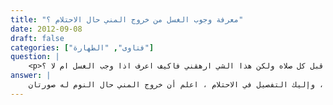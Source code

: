 ```yaml
---
title: "معرفة وجوب الغسل من خروج المني حال الاحتلام ؟"
date: 2012-09-08
draft: false
categories: ["فتاوى", "الطهارة"]
question: |
    <p>انا دائما أعاني من معرفة اذا كنت احتلمت اولا واحيانا أكون مع الاخرين وتخطر في بالي افكار  ولذلك أصبحت اغتسل قبل كل صلاه ولكن هذا الشي ارهقني فاكيف اعرف اذا وجب الغسل ام لا ؟</p>
answer: |
    اعلم -رحمك الله تعالى- أنه لا يجب عليك الغسل إلا إذا رأيت المني على ثوبك بعد قيامك من النوم أما إذا لم تر شيئا على ثوبك فلا يجب عليك الغسل ، وإليك التفصيل في الاحتلام ، اعلم أن خروج المني حال النوم له صورتان : <BR>الصورة الأولى :  <BR>يستيقظ من نومه فيرى بللا في ثوبه :  <BR>اعلم أنه إذا استيقظ من نومه فرأى في ثوبه بللا فله حالتان : <BR>الحال الأولى :  <BR>أن يستيقظ من نومه فيرى على ثوبه بللا ويتيقن أنه مني ، فيجب عليه الاغتسال باتفاق العلماء كما نقله غير واحد من أهل العلم ينظر : البحر الرائق (1/58) ، والمغني (1/269) .  <BR>ودليله : <BR>الدليل الأول : عَنْ أُمِّ سَلَمَةَ –رضي الله عنها- قَالَتْ : (( جَاءَتْ أُمُّ سُلَيْمٍ إِلَى رَسُولِ اللهِ صلى الله عليه وسلم فَقَالَتْ : يَا رَسُولَ اللهِ إِنَّ اللهَ لاَ يَسْتَحْيِى مِنَ الْحَقِّ ، فَهَلْ عَلَى الْمَرْأَةِ مِنْ غُسْلٍ إِذَا احْتَلَمَتْ ؟ قَالَ النَّبِيُّ صلى الله عليه وسلم : إِذَا رَأَتِ الْمَاءَ . فَغَطَّتْ أُمُّ سَلَمَةَ   تَعْنِي وَجْهَهَا   وَقَالَتْ : يَا رَسُولَ اللهِ وَتَحْتَلِمُ الْمَرْأَةُ ؟! قَالَ : نَعَمْ تَرِبَتْ يَمِينُكِ فَبِمَ يُشْبِهُهَا وَلَدُهَا ))(رواه البخاري رقم الحديث (130) ، ومسلم رقم الحديث (802)  ) . <BR>الدليل الثاني : عَنْ عَائِشَةَ –رضي الله عنها- قَالَتْ : (( سُئِلَ رَسُولُ اللهِ صلى الله عليه وسلم عَنِ الرَّجُلِ يَجِدُ الْبَلَلَ وَلاَ يَذْكُرُ احْتِلاَمًا ؟ قَالَ : يَغْتَسِلُ . وَعَنِ الرَّجُلِ يَرَى أَنَّهُ قَدِ احْتَلَمَ وَلاَ يَجِدُ الْبَلَلَ ؟ قَالَ : لاَ غُسْلَ عَلَيْهِ . فَقَالَتْ أُمُّ سُلَيْمٍ : الْمَرْأَةُ تَرَى ذَلِكَ أَعَلَيْهَا غُسْلٌ ؟ قَالَ : نَعَمْ إِنَّمَا النِّسَاءُ شَقَائِقُ الرِّجَالِ ))(رواه أبو داود رقم الحديث (236) ، والإمام أحمد في المسند رقم  الحديث (26195) . حديث حسن لغيره . قال الشيخ الألباني في صحيح أبي داود (1/429) : (حديث حسن. وقول أم سليم : المرأة ترى  إلخ؛ أخرجه أبو عوانة في صحيحه من حديث أنس . وقال ابن القطان : إنه صحيح )  ) . <BR>الحال الثانية :  <BR>أن يستيقظ من نومه فيرى على ثوبه بللا ولا يدري هل هو مني أو غيره ، ولم يستطع معرفة هذا البلل بعد شَمِّه ، ولم تظهر عليه آثار المني المعروفة ، فالراجح أن لا يجب عليه الغُسل ، والأحوط والأولى الاغتسال لإزالة الشك ، والقول بعدم وجوب الاغتسال والحالة هذه هو قول أبي يوسف إلا أنه قيده إذا لم يذكر احتلاماً أما لو ذكر احتلاما فيجب عليه الغسل ، وهو مذهب الشافعية مطلقاً ذكر احتلاما أو لم يذكر فإنه لا يجب عليه الغسل، وهو المشهور من مذهب الحنابلة. ورجحت عدم وجوب الغسل في هذه الحالة لأن الأصل عدم الغسل حتى يتيقن موجب الغسل أو يغلب على ظنه ، وهذا غير موجود في هذه الحالة ، واليقين لا يزول بالشك ، فهذا البلل يحتمل أن يكون عرقاً أو مذياً أو غيرهما ، والأصل أنه على طهارة ولا يزول هذا الأصل إلا بيقين أو غلبة ظن أنه انتقض ، والأحوط الاغتسال لإزالة الشك كما سبق . والله أعلم . <BR>الصورة الثانية : <BR>يستيقظ من نومه ويذكر احتلاما ولكن لا يرى بللا في ثوبه : <BR>اختلف العلماء –رحمهم الله تعالى- فيمن استيقظ من نومه ويذكر احتلاما ولكن لا يرى بللا ، والراجح أنه لا يجب عليه الغسل ، وهو مذهب عامة أهل العلم من الحنفية ، والمالكية ، والشافعية ، والحنابلة ، بل نقل بعضهم الإجماع على هذا ، قال ابن المنذر : (أَجْمَعَ كُلُّ مَنْ أَحْفَظُ عَنْهُ مِنْ أَهْلِ الْعِلْمِ عَلَى أَنَّ الرَّجُلَ إِذَا رَأَى فِي نَوْمِهِ أَنَّهُ احْتَلَمَ أَوْ جَامَعَ وَلَمْ يَجِدْ بَلَلًا أَنَّهُ لَا غُسْلَ عَلَيْهِ) ، إلا أن هذا الإجماع فيه نظر ، فقد حكي الخلاف على وجوب الغسل في مذهب الإمام أحمد ، والحنفية في قول أوجبوه على المرأة دون الرجل . <BR>ورجحت عدم وجوب الغسل للأدلة الآتية :  <BR>الدليل الأول : عَنْ أُمِّ سَلَمَةَ –رضي الله عنها- قَالَتْ : (( جَاءَتْ أُمُّ سُلَيْمٍ إِلَى رَسُولِ اللهِ صلى الله عليه وسلم فَقَالَتْ : يَا رَسُولَ اللهِ إِنَّ اللهَ لاَ يَسْتَحْيِى مِنَ الْحَقِّ ، فَهَلْ عَلَى الْمَرْأَةِ مِنْ غُسْلٍ إِذَا احْتَلَمَتْ ؟ قَالَ النَّبِيُّ صلى الله عليه وسلم  : إِذَا رَأَتِ الْمَاءَ . فَغَطَّتْ أُمُّ سَلَمَةَ   تَعْنِى وَجْهَهَا   وَقَالَتْ : يَا رَسُولَ اللهِ وَتَحْتَلِمُ الْمَرْأَةُ ؟! قَالَ : نَعَمْ تَرِبَتْ يَمِينُكِ فَبِمَ يُشْبِهُهَا وَلَدُهَا ))(رواه البخاري رقم الحديث (130) ، ومسلم  رقم الحديث (802)  ) . <BR>الدليل الثاني : عَنْ عَائِشَةَ –رضي الله عنها- قَالَتْ : (( سُئِلَ رَسُولُ اللهِ صلى الله عليه وسلم عَنِ الرَّجُلِ يَجِدُ الْبَلَلَ وَلاَ يَذْكُرُ احْتِلاَمًا ؟ قَالَ : يَغْتَسِلُ . وَعَنِ الرَّجُلِ يَرَى أَنَّهُ قَدِ احْتَلَمَ وَلاَ يَجِدُ الْبَلَلَ ؟ قَالَ : لاَ غُسْلَ عَلَيْهِ . فَقَالَتْ أُمُّ سُلَيْمٍ : الْمَرْأَةُ تَرَى ذَلِكَ أَعَلَيْهَا غُسْلٌ ؟ قَالَ : نَعَمْ إِنَّمَا النِّسَاءُ شَقَائِقُ الرِّجَالِ ))(رواه أبو داود  رقم الحديث (236) ، والإمام أحمد في المسند رقم  الحديث (26195) . حديث حسن لغيره . قال الشيخ الألباني في صحيح أبي داود (1/429) : (حديث حسن. وقول أم سليم : المرأة ترى  إلخ؛ أخرجه أبو عوانة في صحيحه من حديث أنس . وقال ابن القطان : إنه صحيح )  ) . <BR>الدليل الثالث : أنه لا يوجد ما يوجب الغسل ، فلا يوجد مني على ثوبه ، وذكر الاحتلام ليس من موجبات الغسل ، بل لا بد من خروج المني  ، كالذي ينظر إلى زوجته بشهوة ولم يخرج منه شيء فإنه لا يجب عليه الغسل ولا الوضوء إذا كان متوضأ . <BR> ينظر : البحر الرائق (1/59) ، وشرح فتح القدير (1/62) والمجموع (2/162) . <BR>( ) ينظر : المغني (1/270) ، وكشاف القناع (1/139) المنتقى (1/106)والبيان للعمراني (1/241) والأوسط (2/83) .
---
```


